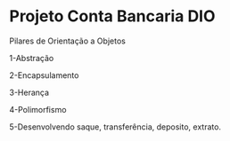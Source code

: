 
# Projeto Conta Bancaria DIO

Pilares de Orientação a Objetos


1-Abstração

2-Encapsulamento

3-Herança

4-Polimorfismo

5-Desenvolvendo saque, transferência, deposito, extrato.


